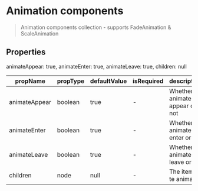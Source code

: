 # Animation components

> Animation components collection - supports FadeAnimation & ScaleAnimation

## Properties

  animateAppear: true,
  animateEnter: true,
  animateLeave: true,
  children: null

| propName | propType | defaultValue | isRequired | description |
|----------|----------|--------------|------------|-------------|
| animateAppear | boolean | true | - | Whether to animate on appear or not |
| animateEnter | boolean | true | - | Whether to animate on enter or not |
| animateLeave | boolean | true | - | Whether to animate on leave or not |
| children | node | null | - | The items te animate |
